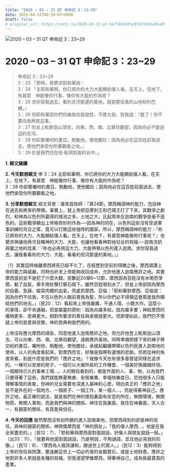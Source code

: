 ```yaml
---
title: "2020 – 03 – 31 QT 申命記 3：23~29"
date: 2025-04-12T00:30:07+0800
draft: false
# original_url: https://cmtc.tw/2020-03-31-qt-%e7%94%b3%e5%91%bd%e8%a8%98-3%ef%bc%9a2329
---
```


![2020 – 03 – 31 QT 申命記 3：23\~29](/images/qt.jpg   "2020 – 03 – 31 QT 申命記 3：23\~29")

# 2020 – 03 – 31 QT 申命記 3：23\~29

> 申命記 3：23\~29  
> 3：23 「那時，我懇求耶和華說：  
> 3：24 『主耶和華啊，你已將你的大力大能顯給僕人看。在天上，在地下，有甚麼　神能像你行事、像你有大能的作為呢？  
> 3：25 求你容我過去，看約旦河那邊的美地，就是那佳美的山地和利巴嫩。』  
> 3：26 但耶和華因你們的緣故向我發怒，不應允我，對我說：『罷了！你不要向我再提這事。  
> 3：27 你且上毗斯迦山頂去，向東、西、南、北舉目觀望，因為你必不能過這約旦河。  
> 3：28 你卻要囑咐約書亞，勉勵他，使他膽壯；因為他必在這百姓前面過去，使他們承受你所要觀看之地。』  
> 3：29 於是我們住在伯‧毗珥對面的谷中。」

**1. 經文誦讀**

**2.  今天默想經文**
申 3：24 主耶和華啊，你已將你的大力大能顯給僕人看。在天上，在地下，有甚麼　神能像你行事、像你有大能的作為呢？  
3：28 你卻要囑咐約書亞，勉勵他，使他膽壯；因為他必在這百姓前面過去，使他們承受你所要觀看之地。

**3. 分享默想經文**
經文背景：康來昌牧師：「第24節，摩西稱頌神的能力，包括神在過去和將來的帶領。事實上，就上帝把亞摩利王和巴珊王打了下來，其戰爭之劇烈，和神為以色列所贏得的城池之多，土地之大，比起將來在迦南的戰爭是毫不遜色的。這些戰爭顯出上帝極奇妙的作為──因為神的同在，以色列這些沒有受過軍事訓練的烏合之眾，竟可以打敗這些強悍的國家。所以，摩西稱頌神的能力：『祢已將祢的大力、大能顯給僕人看。在天上，在地下，有甚麼神能像祢行事呢？』也懇求神讓他再次目睹神的大力、大能，也讓他看看神對祂兒女的祝福──迦南流奶與蜜之地的佳美：『祢也必再用這大力、大能帶領以色列進入迦南。求你容我過去，讓我看看祢的大力、大能，看看約但河那邊的美地。』」

（1）其實這時候離摩西將死已經不久了，在經歷到空前的得勝之後，摩西頌讚上帝的能力與威嚴，同時也祈求上帝能夠收回成命，允許他進入迦南應許之地。其實摩西當初並不是犯了什麼大錯，民數記20章6\~12節，摩西因為百姓沒有水喝而爭鬧，動了血氣，舉手用杖擊打磐石兩下。雖然百姓喝到水了，但是上帝卻因為摩西的自義、急躁、縱容肉體的血氣，而處罰摩西、亞倫：「耶和華對摩西、亞倫說：因為你們不信我，不在以色列人眼前尊我為聖，所以你們必不得領這會眾進我所賜給他們的地去。」（民20：12）看起來上帝很嚴厲，不通人情，小題大作。這麼小的事情，卻不肯通融，但是屬靈的原則：因為向誰多給，就向誰多要；神給摩西的權柄更多、恩典更大，相對所要求的責任與承擔就更大。但即便如此，我們仍不懷疑上帝的慈愛與信實，神的恩典夠我們用的。

上帝沒有應允摩西的禱告，同意他進入迦南應許之地，但允許他登上毗斯迦山頂去，可以向東、西、南、北舉目觀望，遠眺應許美地。同時準備把接下來的棒子移交給約書亞，囑咐他、勉勵他，使他膽壯，承接起繼續帶領以色列民進入迦南地的使命。以人的角度看起來，對摩西而言，好像是個帶有遺憾的悲劇。但若從神的角度來看，到底什麼是我們的「應許之地」？就像今天也有很多基督徒同樣在追求的，一棟可以安居的房子、一個可以大展所長的工作機會、一個美好換婚姻伴侶、一個期待已久的事奉工場…。人的眼目看到的，都是外面的人、事、物，以為我們只要得著了這些，我們就能無憂無慮、安居樂業、幸福快樂度日。恐怕很多人只能理解事情的表象，但神的兒女需要有深進入屬神的心思，明白真正的「應許之地」並不是外在的一個地方、一個房子、一個工作，某一個人…，而是得著神自己。應許之地，最正確的說法，就是我們在神的懷抱裏面有安息的所在，無關環境，無關物質，無關人事物，而是我們與神的關係。神住在我裏面，我住在神裏面，天人合一，有親密的關係，有真愛與信任。

**4. 今天的回應**
雖然摩西沒有如所願的進入迦南美地，但摩西得到的卻是神的信任，與神的親密的關係，神誇獎摩西是「神的朋友」，「我的僕人摩西…，他是在我全家盡忠的。」（民12：7）、「耶和華與摩西面對面說話，好像人與朋友說話一般。」（出33：11）、「我要與他面對面說話，乃是明說，不用謎語，並且他必見我的形像。」（民12：8）、「摩西為人極其謙和，勝過世上的眾人。」（民12：3）能夠得到上帝的信任與誇讚，要遠勝這世上一切必朽壞的金銀寶石，或是土地財產。應許之地對許多人來說是各種的祝福，但我渴望學像摩西，得著神自己，成為我最寶貴的產業。
